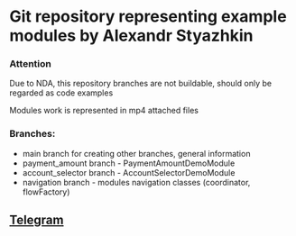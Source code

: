 # Git repository representing example modules by Alexandr Styazhkin

### Attention
Due to NDA, this repository branches are not buildable, should only be regarded as code examples

Modules work is represented in mp4 attached files

### Branches:
 - main branch for creating other branches, general information
 - payment_amount branch - PaymentAmountDemoModule
 - account_selector branch - AccountSelectorDemoModule
 - navigation branch - modules navigation classes (coordinator, flowFactory)

## [Telegram](https://t.me/luwgod)
